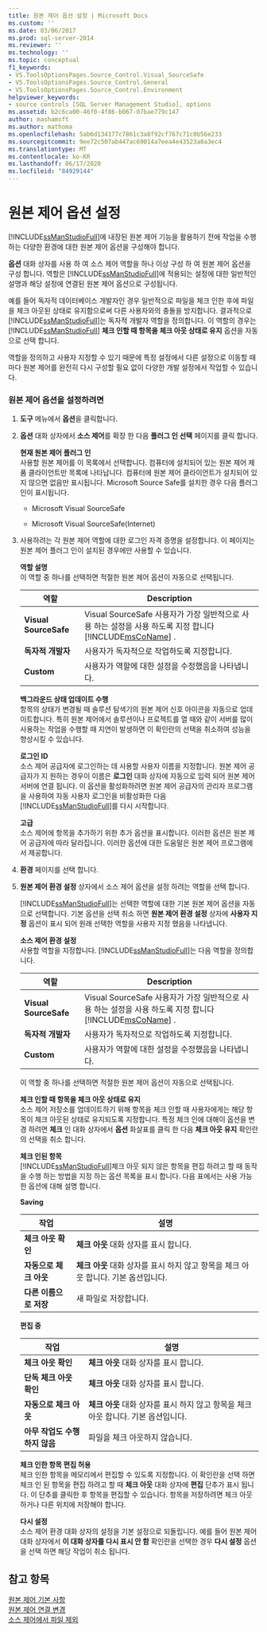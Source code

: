 ```yaml
---
title: 원본 제어 옵션 설정 | Microsoft Docs
ms.custom: ''
ms.date: 03/06/2017
ms.prod: sql-server-2014
ms.reviewer: ''
ms.technology: ''
ms.topic: conceptual
f1_keywords:
- VS.ToolsOptionsPages.Source_Control.Visual_SourceSafe
- VS.ToolsOptionsPages.Source_Control.General
- VS.ToolsOptionsPages.Source_Control.Environment
helpviewer_keywords:
- source controls [SQL Server Management Studio], options
ms.assetid: b2c6ca00-46f0-4f86-b067-07bae779c147
author: mashamsft
ms.author: mathoma
ms.openlocfilehash: 5ab6d134177c7861c3a8f92cf767c71c0b56e233
ms.sourcegitcommit: 9ee72c507ab447ac69014a7eea4e43523a0a3ec4
ms.translationtype: MT
ms.contentlocale: ko-KR
ms.lasthandoff: 06/17/2020
ms.locfileid: "84929144"
---
```

# <a name="set-source-control-options"></a>원본 제어 옵션 설정
  [!INCLUDE[ssManStudioFull](../includes/ssmanstudiofull-md.md)]에 내장된 원본 제어 기능을 활용하기 전에 작업을 수행하는 다양한 환경에 대한 원본 제어 옵션을 구성해야 합니다.  
  
 **옵션** 대화 상자를 사용 하 여 소스 제어 역할을 하나 이상 구성 하 여 원본 제어 옵션을 구성 합니다. 역할은 [!INCLUDE[ssManStudioFull](../includes/ssmanstudiofull-md.md)]에 적용되는 설정에 대한 일반적인 설명과 해당 설정에 연결된 원본 제어 옵션으로 구성됩니다.  
  
 예를 들어 독자적 데이터베이스 개발자인 경우 일반적으로 파일을 체크 인한 후에 파일을 체크 아웃된 상태로 유지함으로써 다른 사용자와의 충돌을 방지합니다. 결과적으로 [!INCLUDE[ssManStudioFull](../includes/ssmanstudiofull-md.md)]는 독자적 개발자 역할을 정의합니다. 이 역할의 경우는 [!INCLUDE[ssManStudioFull](../includes/ssmanstudiofull-md.md)] **체크 인할 때 항목을 체크 아웃 상태로 유지** 옵션을 자동으로 선택 합니다.  
  
 역할을 정의하고 사용자 지정할 수 있기 때문에 특정 설정에서 다른 설정으로 이동할 때마다 원본 제어를 완전히 다시 구성할 필요 없이 다양한 개발 설정에서 작업할 수 있습니다.  
  
### <a name="to-set-source-control-options"></a>원본 제어 옵션을 설정하려면  
  
1.  **도구** 메뉴에서 **옵션**을 클릭합니다.  
  
2.  **옵션** 대화 상자에서 **소스 제어**를 확장 한 다음 **플러그 인 선택** 페이지를 클릭 합니다.  
  
     **현재 원본 제어 플러그 인**  
     사용할 원본 제어를 이 목록에서 선택합니다. 컴퓨터에 설치되어 있는 원본 제어 제품 클라이언트만 목록에 나타납니다. 컴퓨터에 원본 제어 클라이언트가 설치되어 있지 않으면 없음만 표시됩니다. Microsoft Source Safe를 설치한 경우 다음 플러그 인이 표시됩니다.  
  
    -   Microsoft Visual SourceSafe  
  
    -   Microsoft Visual SourceSafe(Internet)  
  
3.  사용하려는 각 원본 제어 역할에 대한 로그인 자격 증명을 설정합니다. 이 페이지는 원본 제어 플러그 인이 설치된 경우에만 사용할 수 있습니다.  
  
     **역할 설명**  
     이 역할 중 하나를 선택하면 적절한 원본 제어 옵션이 자동으로 선택됩니다.  
  
    |역할|Description|  
    |----------|-----------------|  
    |**Visual SourceSafe**|Visual SourceSafe 사용자가 가장 일반적으로 사용 하는 설정을 사용 하도록 지정 합니다 [!INCLUDE[msCoName](../includes/msconame-md.md)] .|  
    |**독자적 개발자**|사용자가 독자적으로 작업하도록 지정합니다.|  
    |**Custom**|사용자가 역할에 대한 설정을 수정했음을 나타냅니다.|  
  
     **백그라운드 상태 업데이트 수행**  
     항목의 상태가 변경될 때 솔루션 탐색기의 원본 제어 신호 아이콘을 자동으로 업데이트합니다. 특히 원본 제어에서 솔루션이나 프로젝트를 열 때와 같이 서버를 많이 사용하는 작업을 수행할 때 지연이 발생하면 이 확인란의 선택을 취소하여 성능을 향상시킬 수 있습니다.  
  
     **로그인 ID**  
     소스 제어 공급자에 로그인하는 데 사용할 사용자 이름을 지정합니다. 원본 제어 공급자가 지 원하는 경우이 이름은 **로그인** 대화 상자에 자동으로 입력 되어 원본 제어 서버에 연결 됩니다. 이 옵션을 활성화하려면 원본 제어 공급자의 관리자 프로그램을 사용하여 자동 사용자 로그인을 비활성화한 다음 [!INCLUDE[ssManStudioFull](../includes/ssmanstudiofull-md.md)]를 다시 시작합니다.  
  
     **고급**  
     소스 제어에 항목을 추가하기 위한 추가 옵션을 표시합니다. 이러한 옵션은 원본 제어 공급자에 따라 달라집니다. 이러한 옵션에 대한 도움말은 원본 제어 프로그램에서 제공합니다.  
  
4.  **환경** 페이지를 선택 합니다.  
  
5.  **원본 제어 환경 설정** 상자에서 소스 제어 옵션을 설정 하려는 역할을 선택 합니다.  
  
     [!INCLUDE[ssManStudioFull](../includes/ssmanstudiofull-md.md)]는 선택한 역할에 대한 기본 원본 제어 옵션을 자동으로 선택합니다. 기본 옵션을 선택 취소 하면 **원본 제어 환경 설정** 상자에 **사용자 지정** 옵션이 표시 되어 원래 선택한 역할을 사용자 지정 했음을 나타냅니다.  
  
     **소스 제어 환경 설정**  
     사용할 역할을 지정합니다. [!INCLUDE[ssManStudioFull](../includes/ssmanstudiofull-md.md)]는 다음 역할을 정의합니다.  
  
    |역할|Description|  
    |----------|-----------------|  
    |**Visual SourceSafe**|Visual SourceSafe 사용자가 가장 일반적으로 사용 하는 설정을 사용 하도록 지정 합니다 [!INCLUDE[msCoName](../includes/msconame-md.md)] .|  
    |**독자적 개발자**|사용자가 독자적으로 작업하도록 지정합니다.|  
    |**Custom**|사용자가 역할에 대한 설정을 수정했음을 나타냅니다.|  
  
     이 역할 중 하나를 선택하면 적절한 원본 제어 옵션이 자동으로 선택됩니다.  
  
     **체크 인할 때 항목을 체크 아웃 상태로 유지**  
     소스 제어 저장소를 업데이트하기 위해 항목을 체크 인할 때 사용자에게는 해당 항목이 체크 아웃된 상태로 유지되도록 지정합니다. 특정 체크 인에 대해이 옵션을 변경 하려면 **체크** 인 대화 상자에서 **옵션** 화살표를 클릭 한 다음 **체크 아웃 유지** 확인란의 선택을 취소 합니다.  
  
     **체크 인된 항목**  
     [!INCLUDE[ssManStudioFull](../includes/ssmanstudiofull-md.md)]체크 아웃 되지 않은 항목을 편집 하려고 할 때 동작을 수행 하는 방법을 지정 하는 옵션 목록을 표시 합니다. 다음 표에서는 사용 가능한 옵션에 대해 설명 합니다.  
  
     **Saving**  
  
    |작업|설명|  
    |------------|-----------------|  
    |**체크 아웃 확인**|**체크 아웃** 대화 상자를 표시 합니다.|  
    |**자동으로 체크 아웃**|**체크 아웃** 대화 상자를 표시 하지 않고 항목을 체크 아웃 합니다. 기본 옵션입니다.|  
    |**다른 이름으로 저장**|새 파일로 저장합니다.|  
  
     **편집 중**  
  
    |작업|설명|  
    |------------|-----------------|  
    |**체크 아웃 확인**|**체크 아웃** 대화 상자를 표시 합니다.|  
    |**단독 체크 아웃 확인**|**체크 아웃** 대화 상자를 표시 합니다.|  
    |**자동으로 체크 아웃**|**체크 아웃** 대화 상자를 표시 하지 않고 항목을 체크 아웃 합니다. 기본 옵션입니다.|  
    |**아무 작업도 수행하지 않음**|파일을 체크 아웃하지 않습니다.|  
  
     **체크 인한 항목 편집 허용**  
     체크 인한 항목을 메모리에서 편집할 수 있도록 지정합니다. 이 확인란을 선택 하면 체크 인 된 항목을 편집 하려고 할 때 **체크 아웃** 대화 상자에 **편집** 단추가 표시 됩니다. 이 단추를 클릭한 후 항목을 편집할 수 있습니다. 항목을 저장하려면 체크 아웃하거나 다른 위치에 저장해야 합니다.  
  
     **다시 설정**  
     소스 제어 환경 대화 상자의 설정을 기본 설정으로 되돌립니다. 예를 들어 원본 제어 대화 상자에서 **이 대화 상자를 다시 표시 안 함** 확인란을 선택한 경우 **다시 설정** 옵션을 선택 하면 해당 작업이 취소 됩니다.  
  
## <a name="see-also"></a>참고 항목  
 [원본 제어 기본 사항](../../2014/database-engine/source-control-basics.md)   
 [원본 제어 연결 변경](../../2014/database-engine/change-source-control-connections.md)   
 [소스 제어에서 파일 제외](../../2014/database-engine/exclude-files-from-source-control.md)  
  
  
